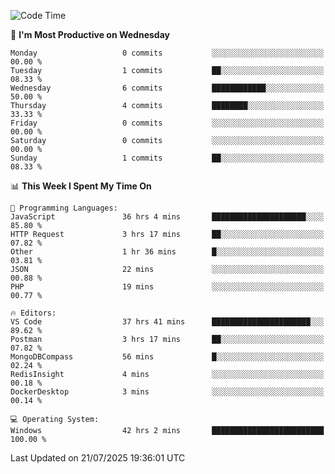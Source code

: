 <!--START_SECTION:waka-->
![Code Time](http://img.shields.io/badge/Code%20Time-5%2C355%20hrs%2016%20mins-blue)

📅 **I'm Most Productive on Wednesday** 

```text
Monday                   0 commits           ░░░░░░░░░░░░░░░░░░░░░░░░░   00.00 % 
Tuesday                  1 commits           ██░░░░░░░░░░░░░░░░░░░░░░░   08.33 % 
Wednesday                6 commits           ████████████░░░░░░░░░░░░░   50.00 % 
Thursday                 4 commits           ████████░░░░░░░░░░░░░░░░░   33.33 % 
Friday                   0 commits           ░░░░░░░░░░░░░░░░░░░░░░░░░   00.00 % 
Saturday                 0 commits           ░░░░░░░░░░░░░░░░░░░░░░░░░   00.00 % 
Sunday                   1 commits           ██░░░░░░░░░░░░░░░░░░░░░░░   08.33 % 
```


📊 **This Week I Spent My Time On** 

```text
💬 Programming Languages: 
JavaScript               36 hrs 4 mins       █████████████████████░░░░   85.80 % 
HTTP Request             3 hrs 17 mins       ██░░░░░░░░░░░░░░░░░░░░░░░   07.82 % 
Other                    1 hr 36 mins        █░░░░░░░░░░░░░░░░░░░░░░░░   03.81 % 
JSON                     22 mins             ░░░░░░░░░░░░░░░░░░░░░░░░░   00.88 % 
PHP                      19 mins             ░░░░░░░░░░░░░░░░░░░░░░░░░   00.77 % 

🔥 Editors: 
VS Code                  37 hrs 41 mins      ██████████████████████░░░   89.62 % 
Postman                  3 hrs 17 mins       ██░░░░░░░░░░░░░░░░░░░░░░░   07.82 % 
MongoDBCompass           56 mins             █░░░░░░░░░░░░░░░░░░░░░░░░   02.24 % 
RedisInsight             4 mins              ░░░░░░░░░░░░░░░░░░░░░░░░░   00.18 % 
DockerDesktop            3 mins              ░░░░░░░░░░░░░░░░░░░░░░░░░   00.14 % 

💻 Operating System: 
Windows                  42 hrs 2 mins       █████████████████████████   100.00 % 
```


 Last Updated on 21/07/2025 19:36:01 UTC
<!--END_SECTION:waka-->
